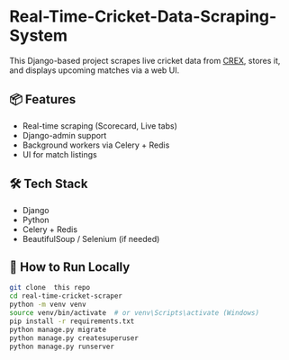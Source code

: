 # Real-Time-Cricket-Data-Scraping-System


This Django-based project scrapes live cricket data from [CREX](https://crex.com/fixtures/match-list), stores it, and displays upcoming matches via a web UI.

## 📦 Features
- Real-time scraping (Scorecard, Live tabs)
- Django-admin support
- Background workers via Celery + Redis
- UI for match listings

## 🛠 Tech Stack
- Django
- Python
- Celery + Redis
- BeautifulSoup / Selenium (if needed)

## 🚀 How to Run Locally

```bash
git clone  this repo
cd real-time-cricket-scraper
python -m venv venv
source venv/bin/activate  # or venv\Scripts\activate (Windows)
pip install -r requirements.txt
python manage.py migrate
python manage.py createsuperuser
python manage.py runserver
